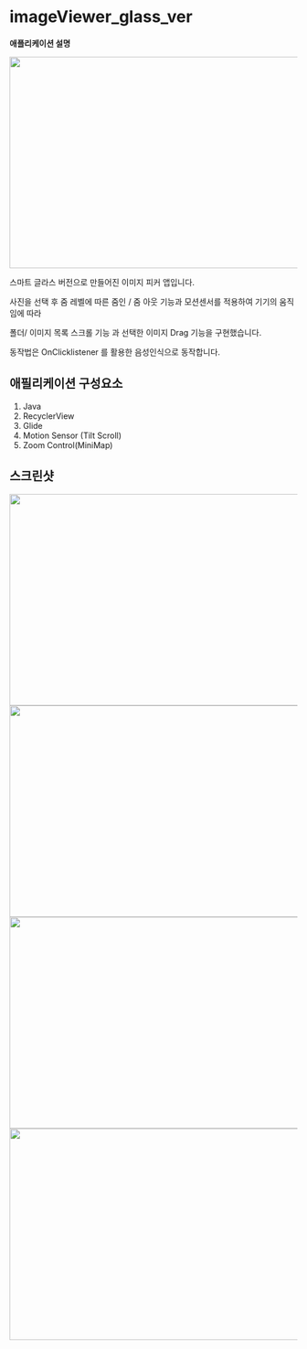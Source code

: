 # imageViewer_glass_ver

**애플리케이션 설명**

<img src="https://user-images.githubusercontent.com/73277521/133895537-92a012b6-d55b-4027-b63d-7d59c95b3672.jpg" width="700" height="370">

스마트 글라스 버전으로 만들어진 이미지 피커 앱입니다. 

사진을 선택 후 줌 레벨에 따른 줌인 / 줌 아웃 기능과 모션센서를 적용하여 기기의 움직임에 따라 

폴더/ 이미지 목록 스크롤 기능 과 선택한 이미지 Drag 기능을 구현했습니다. 

동작법은 OnClicklistener 를 활용한 음성인식으로 동작합니다.

## 애필리케이션 구성요소

1. Java
2. RecyclerView
3. Glide
4. Motion Sensor (Tilt Scroll)
5. Zoom Control(MiniMap)

## 스크린샷

<img src="https://user-images.githubusercontent.com/73277521/133896036-097f11e8-310b-4e28-8106-5a0a0bc1790b.jpg" width="700" height="370">

<img src="https://user-images.githubusercontent.com/73277521/133896037-c3474a6f-69a5-411b-9387-cf7eeff79b65.jpg" width="700" height="370">

<img src="https://user-images.githubusercontent.com/73277521/133896039-5c81eb05-6c7a-4753-a84a-080914d1e84f.jpg" width="700" height="370">

<img src="https://user-images.githubusercontent.com/73277521/133896042-69a49a2f-3a65-4ee7-9690-4ba824fdff76.jpg" width="700" height="370">
